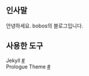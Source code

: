 ## 인사말
안녕하세요. bobos의 블로그입니다.

## 사용한 도구
Jekyll [#](https://jekyllrb.com)<br>
Prologue Theme [#](https://github.com/chrisbobbe/jekyll-theme-prologue)<br>
